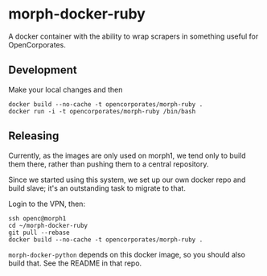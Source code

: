 # morph-docker-ruby

A docker container with the ability to wrap scrapers in something useful for
OpenCorporates.

## Development

Make your local changes and then

    docker build --no-cache -t opencorporates/morph-ruby .
    docker run -i -t opencorporates/morph-ruby /bin/bash

## Releasing

Currently, as the images are only used on morph1, we tend only to build them
there, rather than pushing them to a central repository.

Since we started using this system, we set up our own docker repo and build
slave; it's an outstanding task to migrate to that.

Login to the VPN, then:

    ssh openc@morph1
    cd ~/morph-docker-ruby
    git pull --rebase
    docker build --no-cache -t opencorporates/morph-ruby .

`morph-docker-python` depends on this docker image, so you should also build that. See the README in that repo.
